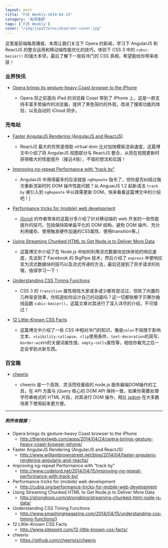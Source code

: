 ```yaml
---
layout: post
title: "F2E Weekly-2014-04-25"
category: '每周播报' 
tags: ['F2E Weekly']
cover: "/img/jspatterns/observer-cover.jpg"
---
```


这里是前端每周播报，本周让我们关注下 Opera 的新闻，学习下 AngularJS 和 ReactJS 的整合运用和移动端性能优化的技巧，体验下 CSS 3 中的 `cubic-bezier()` 的强大本领，最后了解下一些较冷门的 CSS 真相，希望能给你带来收获！

<!--more-->

### 业界快讯

- [Opera brings its gesture-heavy Coast browser to the iPhone](http://thenextweb.com/apps/2014/04/24/opera-brings-gesture-heavy-coast-browser-iphone/)

	- Opera 将之前面向 iPad 的浏览器 Coast 带到了 iPhone 上，这是一款支持丰富手势操作的浏览器，提供了黑色简约的外观，改进了搜索功能的体验，以及自动的 iCloud 同步。
	

### 充电站

- [Faster AngularJS Rendering (AngularJS and ReactJS)](http://www.williambrownstreet.net/blog/2014/04/faster-angularjs-rendering-angularjs-and-reactjs/)
	- ReactJS 最大的优势是借助 virtual dom 比对加快模板渲染速度，这篇博文中介绍了将 AngularJS 视图部分与 ReactJS 整合，从而在视图更新时获得极大的性能提升（接近4倍），不错的想法和实践！

- [Improving ng-repeat Performance with “track by”](http://www.codelord.net/2014/04/15/improving-ng-repeat-performance-with-track-by/)
	- AngularJS 中用得最多的应该就是 `ngRepeate` 指令了，但你是否纠结过每次重新渲染时的 DOM 操作性能问题？从 AnguarJS 1.2 起新语法 `track by` 被引入到 `ngRepeate` 中以按需更新 DOM，快来看看这篇博文中的介绍吧！]

- [Performance tricks for (mobile) web development](http://cubiq.org/performance-tricks-for-mobile-web-development)
	- [iScroll](http://t.cn/8FZkupa) 的作者带来的这篇分享介绍了针对移动端的 web 开发的一些性能提升的技巧，包括保持简单扁平化的 DOM 结构、避免 DOM 操作、充分利用缓存、使用触发硬件加速的CSS属性、使用transition等。]
	
- [Using Streaming Chunked HTML to Get Node.js to Deliver More Data](http://strongloop.com/strongblog/streaming-chunked-html-node-js-data/)
	- 这篇博文中介绍了在 Node.js 中如何利用流式数据块加快体验的响应速度，先谈到了 Facebook 的 BigPipe 技术，然后介绍了 `express` 中使响应变为流式数据块的技巧以及流式传递的方法，最后还提到了异步请求的处理，值得学习一下！
	
- [Understanding CSS Timing Functions](http://www.smashingmagazine.com/2014/04/15/understanding-css-timing-functions/)
	- CSS 3 的 `transition` 属性相信大家或多或少都有尝试过，但除了内置的几种渐变效果，你知道如何设计自己的动画吗？这一切都依赖于贝赛尔曲线函数 `cubic-bezier()`，这篇文章对其进行了深入详尽的介绍，不可错过！

- [12 Little-Known CSS Facts](http://www.sitepoint.com/12-little-known-css-facts/)
	- 这篇博文中介绍了一些 CSS 中相对冷门的知识，像是`color`不局限于影响文本、`visibility:collapse`、`clip`使用条件、`text-decoration`的简写、`border-width`的关键词属性值、`empty-cells`属性等，相信你看完之后一定会学到点新东西。





	
	
### 百宝箱
	
- [cheerio](https://github.com/cheeriojs/cheerio)

	- cheerio 是一个高效、灵活而轻量级的 node.js 服务器端DOM操作的工具，在 API 方面与 jQuery 核心的 DOM API 保持一致，如果你需要处理字符串格式的 HTML 片段，对其进行 DOM 操作，相比 [jsdom](https://github.com/tmpvar/jsdom) 在大多数场景下使用起来更方便。	



---

##### 附所有链接：

- Opera brings its gesture-heavy Coast browser to the iPhone
	- http://thenextweb.com/apps/2014/04/24/opera-brings-gesture-heavy-coast-browser-iphone/
- Faster AngularJS Rendering (AngularJS and ReactJS)
	- http://www.williambrownstreet.net/blog/2014/04/faster-angularjs-rendering-angularjs-and-reactjs/
- Improving ng-repeat Performance with “track by”
	- http://www.codelord.net/2014/04/15/improving-ng-repeat-performance-with-track-by/
- Performance tricks for (mobile) web development
	- http://cubiq.org/performance-tricks-for-mobile-web-development
- Using Streaming Chunked HTML to Get Node.js to Deliver More Data
	- http://strongloop.com/strongblog/streaming-chunked-html-node-js-data/
- Understanding CSS Timing Functions
	- http://www.smashingmagazine.com/2014/04/15/understanding-css-timing-functions/)
- 12 Little-Known CSS Facts
	- http://www.sitepoint.com/12-little-known-css-facts/
- cheerio
	- https://github.com/cheeriojs/cheerio

